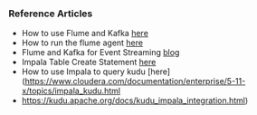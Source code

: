 ### Reference Articles

* How to use Flume and Kafka [here](https://www.cloudera.com/documentation/kafka/latest/topics/kafka_flume.html)
* How to run the flume agent [here](https://www.cloudera.com/documentation/enterprise/5-8-x/topics/cdh_ig_flume_run.html)
* Flume and Kafka for Event Streaming [blog](http://blog.cloudera.com/blog/2014/11/flafka-apache-flume-meets-apache-kafka-for-event-processing/)
* Impala Table Create Statement [here](https://www.cloudera.com/documentation/enterprise/5-12-x/topics/impala_create_table.html)
* How to use Impala to query kudu [here](https://www.cloudera.com/documentation/enterprise/5-11-x/topics/impala_kudu.html
* https://kudu.apache.org/docs/kudu_impala_integration.html)
